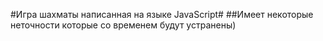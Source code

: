 #Игра шахматы написанная на языке JavaScript#
##Имеет некоторые неточности которые со временем будут устранены)
